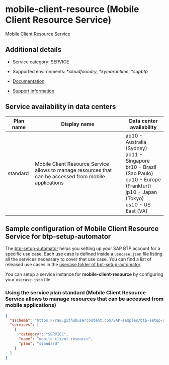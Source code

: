 # mobile-client-resource (Mobile Client Resource Service)

Mobile Client Resource Service

## Additional details
- Service category: SERVICE
- Supported environments: **cloudfoundry*, **kymaruntime*, **sapbtp*

- [Documentation](https://help.sap.com/viewer/468990a67780424a9e66eb096d4345bb/Cloud/en-US/f54ce45999d143ea8357210d580f0268.html)
- [Support information](https://mobile-service-cockpit-web.cfapps.us10.hana.ondemand.com)

## Service availability in data centers

| Plan name | Display name | Data center availability  |
|------|----------------|---------------------------|
|  standard  |  Mobile Client Resource Service allows to manage resources that can be accessed from mobile applications  | ap10 - Australia (Sydney)<br> ap11 - Singapore<br> br10 - Brazil (Sao Paulo)<br> eu10 - Europe (Frankfurt)<br> jp10 - Japan (Tokyo)<br> us10 - US East (VA)  |

## Sample configuration of **Mobile Client Resource Service** for btp-setup-automator

The [btp-setup-automator](https://github.com/SAP-samples/btp-setup-automator) helps you setting up your SAP BTP account for a specific use case. Each use case is defined inside a `usecase.json` file listing all the services necessary to cover that use case. You can find a list of released use cases in the [usecase folder of bpt-setup-automator](https://github.com/SAP-samples/btp-setup-automator/tree/main/usecases).

You can setup a service instance for **mobile-client-resource** by configuring your `usecase.json` file.

### Using the service plan **standard** (Mobile Client Resource Service allows to manage resources that can be accessed from mobile applications)

```json
{
  "$schema": "https://raw.githubusercontent.com/SAP-samples/btp-setup-automator/main/libs/btpsa-usecase.json",
  "services": [
    {
      "category": "SERVICE",
      "name": "mobile-client-resource",
      "plan": "standard"
    }
  ]
}
```
